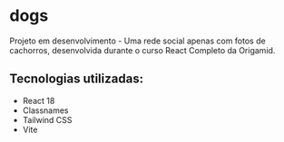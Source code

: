 # dogs

Projeto em desenvolvimento - Uma rede social apenas com fotos de cachorros, desenvolvida durante o curso React Completo da Origamid.

## Tecnologias utilizadas:
  - React 18
  - Classnames
  - Tailwind CSS
  - Vite
